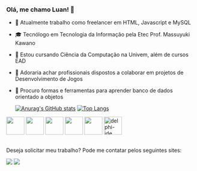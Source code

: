 ### Olá, me chamo Luan! 👋

- 🔭 Atualmente trabalho como freelancer em HTML, Javascript e MySQL
- 🎓 Tecnólogo em Tecnologia da Informação pela Etec Prof. Massuyuki Kawano
- 📖 Estou cursando Ciência da Computação na Univem, além de cursos EAD
- 👯 Adoraria achar profissionais dispostos a colaborar em projetos de Desenvolvimento de Jogos
- 🤔 Procuro formas e ferramentas para aprender banco de dados orientado a objetos

  [![Anurag's GitHub stats](https://github-readme-stats.vercel.app/api?username=LnGtt&show_icons=true&include_all_commits=true&theme=cobalt)](https://github.com/anuraghazra/github-readme-stats)
  [![Top Langs](https://github-readme-stats.vercel.app/api/top-langs/?username=LnGtt&layout=compact&theme=cobalt)](https://github.com/anuraghazra/github-readme-stats)

<div>
  <img width="48" height="48" src="https://cdn.jsdelivr.net/gh/devicons/devicon/icons/html5/html5-original.svg" /> <img width="48" height="48" src="https://cdn.jsdelivr.net/gh/devicons/devicon/icons/css3/css3-original.svg" /> <img width="48" height="48" src="https://cdn.jsdelivr.net/gh/devicons/devicon/icons/javascript/javascript-original.svg" /> <img width="48" height="48" src="https://cdn.jsdelivr.net/gh/devicons/devicon/icons/mysql/mysql-original.svg" /> <img width="48" height="48" src="https://cdn.jsdelivr.net/gh/devicons/devicon/icons/python/python-original.svg" /> <img width="48" height="48" src="https://img.icons8.com/color/48/delphi-ide.png" alt="delphi-ide"/>
</div>

##
Deseja solicitar meu trabalho? Pode me contatar pelos seguintes sites:
<div>
  <a href="https://www.linkedin.com/in/luan-girotto-602b56239/" target="_blank"><img src="https://img.shields.io/badge/LinkedIn-0077B5?style=for-the-badge&logo=linkedin&logoColor=white" target="_blank"></a>
  <a href="mailto:luan.girotto.am@gmail.com" target="_blank"><img src="https://img.shields.io/badge/Gmail-D14836?style=for-the-badge&logo=gmail&logoColor=white" target="_blank"></a>
</div>
